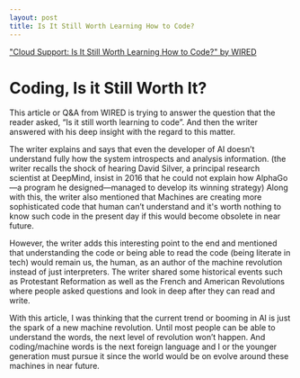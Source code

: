 ```yaml
---
layout: post
title: Is It Still Worth Learning How to Code?
---
```



["Cloud Support: Is It Still Worth Learning How to Code?" by WIRED](https://apple.news/Ass6MqD7OQn2SHTSG1rPLyQ)


# Coding, Is it Still Worth It?

This article or Q&A from WIRED is trying to answer the question that the reader asked, “Is it still worth learning to code”. 
And then the writer answered with his deep insight with the regard to this matter. 

The writer explains and says that even the developer of AI doesn’t understand fully how the system introspects and analysis information. 
(the writer recalls the shock of hearing David Silver, a principal research scientist at DeepMind, insist in 2016 that he could not explain how AlphaGo—a program he designed—managed to develop its winning strategy) 
Along with this, the writer also mentioned that Machines are creating more sophisticated code that human can’t understand and it's worth nothing to know such code in the present day if this would become obsolete in near future.

However, the writer adds this interesting point to the end and mentioned that understanding the code or being able to read the code (being literate in tech) would remain us, the human, as an author of the machine revolution instead of just interpreters. 
The writer shared some historical events such as Protestant Reformation as well as the French and American Revolutions where people asked questions and look in deep after they can read and write.

With this article, I was thinking that the current trend or booming in AI is just the spark of a new machine revolution. 
Until most people can be able to understand the words, the next level of revolution won’t happen. 
And coding/machine words is the next foreign language and I or the younger generation must pursue it since the world would be on evolve around these machines in near future.


